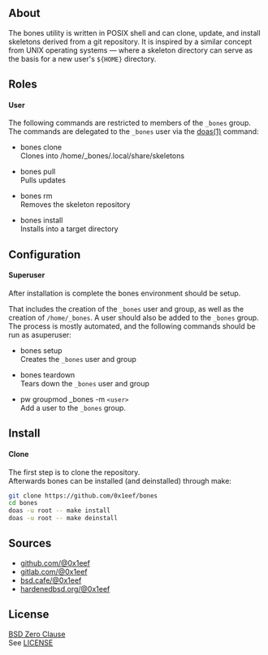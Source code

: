 ## About

The bones utility is written in POSIX shell and can clone,
update, and install skeletons derived from a git repository.
It is inspired by a similar concept from UNIX operating systems &mdash;
where a skeleton directory can serve as the basis for a new user's
`${HOME}` directory. 

## Roles

#### User

The following commands are restricted to members of the `_bones` group. <br>
The commands are delegated to the `_bones` user via the
[doas(1)](https://man.openbsd.org/doas) command:

* bones clone <br>
Clones into /home/_bones/.local/share/skeletons <br>

* bones pull <br>
Pulls updates <br>

* bones rm <br>
Removes the skeleton repository <br>

* bones install <br>
Installs into a target directory <br>

## Configuration

#### Superuser

After installation is complete the bones environment should be setup. <br>

That includes the creation of the `_bones` user and group, as well as
the creation of `/home/_bones`. A user should also be added to the
`_bones` group. The process is mostly automated, and the following
commands should be run as asuperuser:

* bones setup<br>
  Creates the `_bones` user and group <br>

* bones teardown <br>
  Tears down the `_bones` user and group <br>

* pw groupmod _bones -m `<user>` <br>
   Add a user to the `_bones` group. <br>

## Install

#### Clone

The first step is to clone the repository. <br>
Afterwards bones can be installed (and deinstalled) through make:

```sh
git clone https://github.com/0x1eef/bones
cd bones
doas -u root -- make install
doas -u root -- make deinstall
```

## Sources

* [github.com/@0x1eef](https://github.com/0x1eef/bones)
* [gitlab.com/@0x1eef](https://gitlab.com/0x1eef/bones)
* [bsd.cafe/@0x1eef](https://brew.bsd.cafe/0x1eef/bones)
* [hardenedbsd.org/@0x1eef](https://git.hardenedbsd.org/0x1eef/bones)

## License

[BSD Zero Clause](https://choosealicense.com/licenses/0bsd/) <br>
See [LICENSE](./share/bones/LICENSE)
